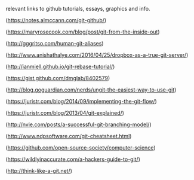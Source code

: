 relevant links to github tutorials, essays, graphics and info. 


(https://notes.almccann.com/git-github/)

(https://maryrosecook.com/blog/post/git-from-the-inside-out)

(http://gggritso.com/human-git-aliases)

(http://www.anishathalye.com/2016/04/25/dropbox-as-a-true-git-server/)

(http://ianmiell.github.io/git-rebase-tutorial/)

(https://gist.github.com/dmglab/8402579)

(http://blog.goguardian.com/nerds/ungit-the-easiest-way-to-use-git)

(https://juristr.com/blog/2014/09/implementing-the-git-flow/)

(https://juristr.com/blog/2013/04/git-explained/)

(http://nvie.com/posts/a-successful-git-branching-model/)

(http://www.ndpsoftware.com/git-cheatsheet.html)

(https://github.com/open-source-society/computer-science)

(https://wildlyinaccurate.com/a-hackers-guide-to-git/)

(http://think-like-a-git.net/)



